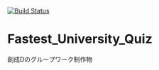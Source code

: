 [![Build Status](https://travis-ci.org/tmk815/Fastest_University_Quiz.svg?branch=master)](https://travis-ci.org/tmk815/Fastest_University_Quiz)

# Fastest_University_Quiz
創成Dのグループワーク制作物
